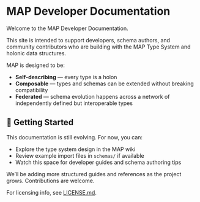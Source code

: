 # MAP Developer Documentation

Welcome to the MAP Developer Documentation.

This site is intended to support developers, schema authors, and community contributors who are building with the MAP Type System and holonic data structures.

MAP is designed to be:

- **Self-describing** — every type is a holon
- **Composable** — types and schemas can be extended without breaking compatibility
- **Federated** — schema evolution happens across a network of independently defined but interoperable types

## 🧭 Getting Started

This documentation is still evolving. For now, you can:

- Explore the type system design in the MAP wiki
- Review example import files in `schemas/` if available
- Watch this space for developer guides and schema authoring tips

We’ll be adding more structured guides and references as the project grows. Contributions are welcome.

For licensing info, see [LICENSE.md](../LICENSE.md).
